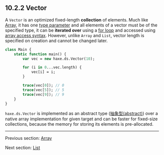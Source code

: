 ## 10.2.2 Vector

A `Vector` is an optimized fixed-length **collection** of elements. Much like [Array](std-Array.md), it has one [type parameter](type-system-type-parameters.md) and all elements of a vector must be of the specified type, it can be **iterated over** using a [for loop](expression-for.md) and accessed using [array access syntax](types-abstract-array-access.md). However, unlike `Array` and `List`, vector length is specified on creation and cannot be changed later.

```haxe
class Main {
    static function main() {
        var vec = new haxe.ds.Vector(10);

        for (i in 0...vec.length) {
            vec[i] = i;
        }

        trace(vec[0]); // 0
        trace(vec[5]); // 5
        trace(vec[9]); // 9
    }
}

```

`haxe.ds.Vector` is implemented as an abstract type ([抽象型(abstract)](types-abstract.md)) over a native array implementation for given target and can be faster for fixed-size collections, because the memory for storing its elements is pre-allocated.

---

Previous section: [Array](std-Array.md)

Next section: [List](std-List.md)